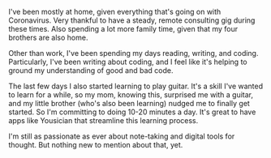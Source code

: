 I've been mostly at home, given everything that's going on with Coronavirus. Very thankful to have a steady, remote consulting gig during these times. Also spending a lot more family time, given that my four brothers are also home.

Other than work, I've been spending my days reading, writing, and coding. Particularly, I've been writing about coding, and I feel like it's helping to ground my understanding of good and bad code.

The last few days I also started learning to play guitar. It's a skill I've wanted to learn for a while, so my mom, knowing this, surprised me with a guitar, and my little brother (who's also been learning) nudged me to finally get started. So I'm committing to doing 10-20 minutes a day. It's great to have apps like Yousician that streamline this learning process. 

I'm still as passionate as ever about note-taking and digital tools for thought. But nothing new to mention about that, yet.
